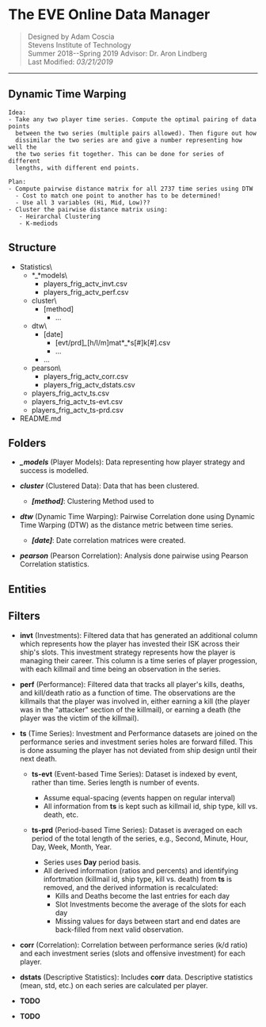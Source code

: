# The EVE Online Data Manager #

> Designed by Adam Coscia  
> Stevens Institute of Technology  
> Summer 2018--Spring 2019 
> Advisor: Dr. Aron Lindberg  
> Last Modified: *03/21/2019*

-----

## Dynamic Time Warping ##

	Idea:
	- Take any two player time series. Compute the optimal pairing of data points
	  between the two series (multiple pairs allowed). Then figure out how
	  dissimilar the two series are and give a number representing how well the 
	  the two series fit together. This can be done for series of different
	  lengths, with different end points.  

	Plan:
	- Compute pairwise distance matrix for all 2737 time series using DTW
	  - Cost to match one point to another has to be determined!
	  - Use all 3 variables (Hi, Mid, Low)??
	- Cluster the pairwise distance matrix using:  
	   - Heirarchal Clustering  
	   - K-mediods  

## Structure

- Statistics\
  - *_*models\
    - players_frig_actv_invt.csv
    - players_frig_actv_perf.csv
  - cluster\
    - [method]
      - ...
  - dtw\
    - [date]
      - [evt/prd]*_*[h/l/m]mat*_*s[#]k[#].csv
      - ...
    - ...
  - pearson\
    - players_frig_actv_corr.csv
    - players_frig_actv_dstats.csv
  - players_frig_actv_ts.csv
  - players_frig_actv_ts-evt.csv
  - players_frig_actv_ts-prd.csv
- README.md  

## Folders

- ***_models*** (Player Models): Data representing how player strategy and
  success is modelled.

- ***cluster*** (Clustered Data): Data that has been clustered.

  - ***[method]***: Clustering Method used to 

- ***dtw***  (Dynamic Time Warping): Pairwise Correlation done using Dynamic
  Time Warping (DTW) as the distance metric between time series.

  - ***[date]***: Date correlation matrices were created.

- ***pearson*** (Pearson Correlation): Analysis done pairwise using Pearson
  Correlation statistics.

## Entities
  
## Filters

- **invt** (Investments): Filtered data that has generated an additional
column which represents how the player has invested their ISK across their 
ship's slots. This investment strategy represents how the player is managing
their career. This column is a time series of player progession, with each 
killmail and time being an observation in the series.

- **perf** (Performance): Filtered data that tracks all player's kills,
deaths, and kill/death ratio as a function of time. The observations are the 
killmails that the player was involved in, either earning a kill (the 
player was in the "attacker" section of the killmail), or earning a death 
(the player was the victim of the killmail).

- **ts** (Time Series): Investment and Performance datasets are joined on 
  the performance series and investment series holes are forward filled. This is
  done assuming the player has not deviated from ship design until their next 
  death.

  - **ts-evt** (Event-based Time Series): Dataset is indexed by event, rather
    than time. Series length is number of events. 
    - Assume equal-spacing (events happen on regular interval)
    - All information from **ts** is kept such as killmail id, ship type, 
      kill vs. death, etc.

  - **ts-prd** (Period-based Time Series): Dataset is averaged on each period of
    the total length of the series, e.g., Second, Minute, Hour, Day, Week, 
    Month, Year.
    - Series uses **Day** period basis.
    - All derived information (ratios and percents) and identifying infortmation
      (killmail id, ship type, kill vs. death) from **ts** is removed, and
      the derived information is recalculated:
      - Kills and Deaths become the last entries for each day
      - Slot Investments become the average of the slots for each day
      - Missing values for days between start and end dates are back-filled from
        next valid observation.

- **corr** (Correlation): Correlation between performance series (k/d ratio)
and each investment series (slots and offensive investment) for each player.

- **dstats** (Descriptive Statistics): Includes **corr** data. Descriptive 
statistics (mean, std, etc.) on each series are calculated per player.

- **TODO**

- **TODO**

